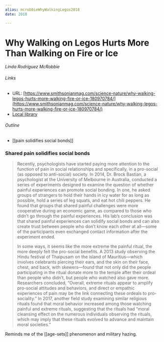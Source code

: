 ```yaml
---
alias: mcrobbieWhyWalkingLegos2018
date: 2018

---
```


# Why Walking on Legos Hurts More Than Walking on Fire or Ice
<cite>Linda Rodriguez McRobbie </cite>

###### Links
- URL: [https://www.smithsonianmag.com/science-nature/why-walking-legos-hurts-more-walking-fire-or-ice-180970784/](https://www.smithsonianmag.com/science-nature/why-walking-legos-hurts-more-walking-fire-or-ice-180970784/)
- [Local library](zotero://select/items/1_LLALWLIX)

###### Outline
- [[pain solidifies social bonds]]

### Shared pain solidifies social bonds

> Recently, psychologists have started paying more attention to the function of pain in social relationships and specifically, in a pro-social (as opposed to anti-social) society. In 2014, Dr. Brock Bastian, a psychologist at the University of Melbourne in Australia, conducted a series of experiments designed to examine the question of whether painful experiences can promote social bonding. In one, he asked groups of strangers to hold their hands in icy water for as long as possible, hold a series of leg squats, and eat hot chili peppers. He found that groups that shared painful challenges were more cooperative during an economic game, as compared to those who didn’t go through the painful experiences. His lab’s conclusion was that shared painful experiences can solidify social bonds and can also create trust between people who don’t know each other at all—some of the participants even exchanged contact information after the experiment ended.
> 
>  In some ways, it seems like the more extreme the painful ritual, the more deeply felt the pro-social benefits. A 2013 study observing the Hindu festival of Thaipusam on the island of Mauritius—which involves celebrants piercing their ears, and the skin on their face, chest, and back, with skewers—found that not only did the people participating in the ritual donate more to the temple after their ordeal than people who didn’t, but people who watched also gave more. Researchers concluded, “Overall, extreme rituals appear to amplify pro-social attitudes and behaviors, and direct or empathic experiences of pain may be the link connecting these ordeals to pro-sociality.” In 2017, another field study examining similar religious rituals found that moral behavior increased among those watching painful and extreme rituals, suggesting that the rituals had “moral cleansing effect on the numerous individuals observing the rituals, which may imply that these rituals evolved to advance and maintain moral societies.”

Reminds me of the [[age-sets]] phenomenon and military hazing.




